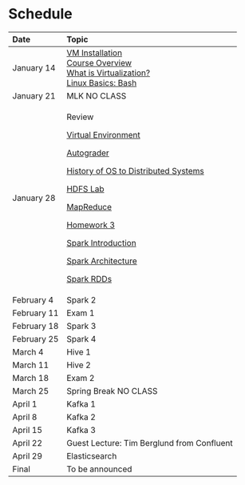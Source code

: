 # Schedule



<table>
  <thead>
    <tr>
      <th style="text-align:left">Date</th>
      <th style="text-align:left">Topic</th>
    </tr>
  </thead>
  <tbody>
    <tr>
      <td style="text-align:left">January 14</td>
      <td style="text-align:left"><a href="https://github.com/marilynwaldman/MSBX5420Spring2019/blob/master/0101vminstallation/README.md">VM Installation</a>
        <br
        /><a href="https://github.com/marilynwaldman/MSBX5420Spring2019/blob/master/0102courseoverview/README.md">Course Overview</a>
        <br
        /><a href="https://github.com/marilynwaldman/MSBX5420Spring2019/blob/master/0103whatisvirtualization/README.md">What is Virtualization?</a>
        <br
        /><a href="https://github.com/marilynwaldman/MSBX5420Spring2019/blob/master/0104bash/README.md">Linux Basics: Bash</a>
      </td>
    </tr>
    <tr>
      <td style="text-align:left">January 21</td>
      <td style="text-align:left">MLK NO CLASS
        <br />
      </td>
    </tr>
    <tr>
      <td style="text-align:left">January 28</td>
      <td style="text-align:left">
        <p>Review</p>
        <p><a href="https://unstructured-playgroud.gitbook.io/unstructuredplayground/~/edit/drafts/-LXGYfH-8_CizdIKqFB3/v/release-1.0/enviornment/virtual-environment">Virtual Environment</a>
        </p>
        <p><a href="https://unstructured-playgroud.gitbook.io/unstructuredplayground/~/edit/drafts/-LXG_K3et3EJN2HmiB0m/v/release-1.0/enviornment/autograder">Autograder</a>
        </p>
        <p><a href="https://unstructured-playgroud.gitbook.io/unstructuredplayground/v/release-1.0/hadoop-and-hdfs/operating-systems">History of OS to Distributed Systems</a>
        </p>
        <p><a href="https://unstructured-playgroud.gitbook.io/unstructuredplayground/v/release-1.0/hadoop-and-hdfs/hdfs/working-with-hdfs">HDFS Lab</a>
        </p>
        <p><a href="https://unstructured-playgroud.gitbook.io/unstructuredplayground/v/release-1.0/hadoop-and-hdfs/mapreduce">MapReduce</a>
        </p>
        <p><a href="https://unstructured-playgroud.gitbook.io/unstructuredplayground/v/release-1.0/homework/week-3">Homework 3</a>
        </p>
        <p><a href="https://unstructured-playgroud.gitbook.io/unstructuredplayground/v/release-1.0/apache-spark-ecosystem">Spark Introduction</a>
        </p>
        <p><a href="https://unstructured-playgroud.gitbook.io/unstructuredplayground/v/release-1.0/apache-spark-ecosystem/architecture">Spark Architecture</a>
        </p>
        <p><a href="https://unstructured-playgroud.gitbook.io/unstructuredplayground/v/release-1.0/apache-spark-ecosystem/spark-rdds">Spark RDDs</a>
        </p>
      </td>
    </tr>
    <tr>
      <td style="text-align:left">February 4</td>
      <td style="text-align:left">Spark 2</td>
    </tr>
    <tr>
      <td style="text-align:left">February 11</td>
      <td style="text-align:left">Exam 1</td>
    </tr>
    <tr>
      <td style="text-align:left">February 18</td>
      <td style="text-align:left">Spark 3</td>
    </tr>
    <tr>
      <td style="text-align:left">February 25</td>
      <td style="text-align:left">Spark 4</td>
    </tr>
    <tr>
      <td style="text-align:left">March 4</td>
      <td style="text-align:left">Hive 1</td>
    </tr>
    <tr>
      <td style="text-align:left">March 11</td>
      <td style="text-align:left">Hive 2</td>
    </tr>
    <tr>
      <td style="text-align:left">March 18</td>
      <td style="text-align:left">Exam 2</td>
    </tr>
    <tr>
      <td style="text-align:left">March 25</td>
      <td style="text-align:left">Spring Break NO CLASS</td>
    </tr>
    <tr>
      <td style="text-align:left">April 1</td>
      <td style="text-align:left">Kafka 1</td>
    </tr>
    <tr>
      <td style="text-align:left">April 8</td>
      <td style="text-align:left">Kafka 2</td>
    </tr>
    <tr>
      <td style="text-align:left">April 15</td>
      <td style="text-align:left">Kafka 3</td>
    </tr>
    <tr>
      <td style="text-align:left">April 22</td>
      <td style="text-align:left">Guest Lecture: Tim Berglund from Confluent</td>
    </tr>
    <tr>
      <td style="text-align:left">April 29</td>
      <td style="text-align:left">Elasticsearch</td>
    </tr>
    <tr>
      <td style="text-align:left">Final</td>
      <td style="text-align:left">To be announced</td>
    </tr>
  </tbody>
</table>